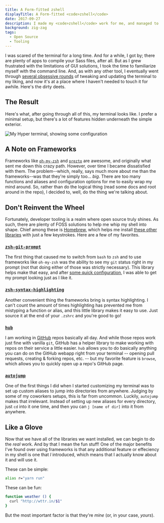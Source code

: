 ```yaml
---
title: A Form-fitted zshell
displayTitle: A Form-fitted <code>zshell</code>
date: 2017-09-27
description: I made my <code>zshell</code> work for me, and managed to hurt absolutely no one else in the process.
background: zig-zag
tags:
  - Open Source
  - Tooling
---
```


I was scared of the terminal for a long time. And for a while, I got by; there are plenty of apps to compile your Sass files, after all. But as I grew frustrated with the limitations of GUI solutions, I took the time to familiarize myself with the command line. And, as with any other tool, I eventually went through [several obsessive rounds](https://twitter.com/lowmess/status/903714807022469120) of tweaking and updating the terminal to my liking, and now it's at a place where I haven't needed to touch it for awhile. Here's the dirty deets.

## The Result

Here's what, after going through all of this, my terminal looks like. I prefer a minimal setup, but there's a lot of features hidden underneath the simple exterior.

![My Hyper terminal, showing some configuration](/images/blog.2017-09-27-zsh-frameworks.result.png)

## A Note on Frameworks

Frameworks like [`oh-my-zsh`](http://ohmyz.sh/) and [`prezto`](https://github.com/sorin-ionescu/prezto) are awesome, and originally what sent me down this crazy path. However, over time I became dissatisfied with them. The problem--which, really, says much more about me than the frameworks--was that they're simply too... _big_. There are too many functions and aliases and configuration options for me to easily wrap my mind around. So, rather than do the logical thing (read some docs and root around in the repo), I decided to, well, do the thing we're talking about.

## Don't Reinvent the Wheel

Fortunately, developer tooling is a realm where open source truly shines. As such, there are plenty of FOSS solutions to help me whip my shell into shape. Chief among these is [Homebrew](https://brew.sh/), which helps me install [these other libraries](https://github.com/unixorn/awesome-zsh-plugins#plugins) with just a few keystrokes. Here are a few of my favorites.

### [`zsh-git-prompt`](https://github.com/olivierverdier/zsh-git-prompt)

The first thing that caused me to switch from `bash` to `zsh` and to use frameworks like `oh-my-zsh` was the ability to see my `git` status right in my prompt (not that doing either of those was strictly necessary). This library helps make that easy, and after [some quick configuration](https://github.com/lowmess/dotfiles/blob/e7bc15f22ba756a0106285229e0c930ee4f6dd0a/.zshrc#L24-L41), I was able to get my prompt looking just as I like it.

### [`zsh-syntax-highlighting`](https://github.com/zsh-users/zsh-syntax-highlighting)

Another convenient thing the frameworks bring is syntax highlighting. I can't count the amount of times highlighting has prevented me from mistyping a function or alias, and this little library makes it easy to use. Just source it at the end of your `.zshrc` and you're good to go!

### [`hub`](https://hub.github.com)

I am working in [GitHub](https://github.com) repos basically all day. And while those repos work just fine with vanilla `git`, GitHub has a helper library to make working with repos on their service a little easier. `hub` allows you to do basically anything you can do on the GitHub webapp right from your terminal -- opening pull requests, creating & forking repos, etc. -- but my favorite feature is `browse`, which allows you to quickly open up a repo's GitHub page.

### [`autojump`](https://github.com/wting/autojump)

One of the first things I did when I started customizing my terminal was to set up custom aliases to jump into directories from anywhere. Judging by some of my coworkers setups, this is far from uncommon. Luckily, `autojump` makes that irrelevant. Instead of setting up new aliases for every directory, just `cd` into it one time, and then you can `j [name of dir]` into it from anywhere.

## Like a Glove

Now that we have all of the libraries we want installed, we can begin to do the _real_ work. And by that I mean the fun stuff! One of the major benefits I've found over using frameworks is that any additional feature or effeciency in my shell is one that _I_ introduced, which means that I actually know about it and will use it.

These can be simple:

```bash
alias r="yarn run"
```

These can be fun:

```bash
function weather () {
  curl "http://wttr.in/$1"
}
```

But the most important factor is that they're _mine_ (or, in your case, _yours_).